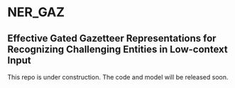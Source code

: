 # NER_GAZ
## Effective Gated Gazetteer Representations for Recognizing Challenging Entities in Low-context Input
This repo is under construction. The code and model will be released soon.
